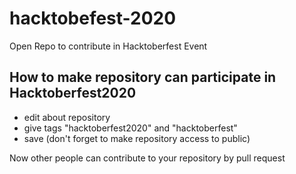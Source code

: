 # hacktobefest-2020
Open Repo to contribute in Hacktoberfest Event

## How to make repository can participate in Hacktoberfest2020
- edit about repository
- give tags "hacktoberfest2020" and "hacktoberfest"
- save (don't forget to make repository access to public)

Now other people can contribute to your repository by pull request
